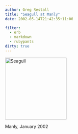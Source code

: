 ```yaml
---
author: Greg Restall
title: "Seagull at Manly"
date: 2002-05-14T21:42:35+11:00

filter:
  - erb
  - markdown
  - rubypants
dirty: true
---
```


<img src="https://consequently.org/images/1678.jpg" width="200" height="200" alt="Seagull">
<p class="stamp">Manly, January 2002</p>
